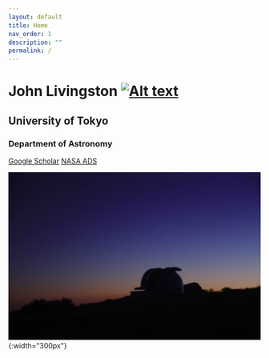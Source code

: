 ```yaml
---
layout: default
title: Home
nav_order: 1
description: ""
permalink: /
---
```

<!-- nav_exclude: true -->

# John Livingston [![Alt text](https://orcid.org/sites/default/files/images/orcid_16x16.png)](https://orcid.org/0000-0002-4881-3620)

## University of Tokyo

### Department of Astronomy

[Google Scholar](https://scholar.google.com/citations?hl=en&user=hy_1-QoAAAAJ)
[NASA ADS](https://ui.adsabs.harvard.edu/search/filter_database_fq_database=AND&filter_database_fq_database=database%3A%22astronomy%22&fq=%7B!type%3Daqp%20v%3D%24fq_database%7D&fq=%7B!type%3Daqp%20v%3D%24fq_author%7D&fq_author=(author_facet_hier%3A%221%2FLivingston%2C%20J%2FLivingston%2C%20J%22%20OR%20author_facet_hier%3A%221%2FLivingston%2C%20J%2FLivingston%2C%20John%22%20OR%20author_facet_hier%3A%221%2FLivingston%2C%20J%2FLivingston%2C%20John%20H%22%20OR%20author_facet_hier%3A%221%2FLivingston%2C%20J%2FLivingston%2C%20J%20%20H%22)&fq_database=(database%3A%22astronomy%22)&p_=0&q=((author%3A%22livingston%2C%20j%22)%20AND%20year%3A2008-2020)&sort=date%20desc%2C%20bibcode%20desc)

![](/assets/images/dome.jpg){:width="300px"}
